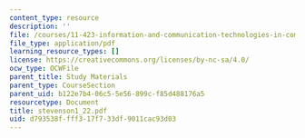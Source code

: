 ```yaml
---
content_type: resource
description: ''
file: /courses/11-423-information-and-communication-technologies-in-community-development-spring-2004/d793538ffff317f733df9011cac93d03_stevenson1_22.pdf
file_type: application/pdf
learning_resource_types: []
license: https://creativecommons.org/licenses/by-nc-sa/4.0/
ocw_type: OCWFile
parent_title: Study Materials
parent_type: CourseSection
parent_uid: b122e7b4-06c5-5e56-899c-f85d488176a5
resourcetype: Document
title: stevenson1_22.pdf
uid: d793538f-fff3-17f7-33df-9011cac93d03
---
```

